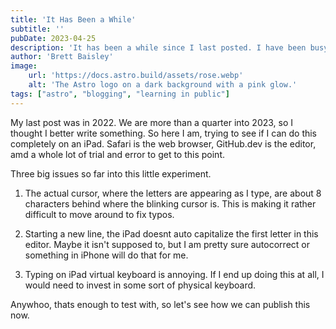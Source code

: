 ```yaml
---
title: 'It Has Been a While'
subtitle: ''
pubDate: 2023-04-25
description: 'It has been a while since I last posted. I have been busy with work and family, but I am back and ready to write more.'
author: 'Brett Baisley'
image:
    url: 'https://docs.astro.build/assets/rose.webp'
    alt: 'The Astro logo on a dark background with a pink glow.'
tags: ["astro", "blogging", "learning in public"]
---
```


 My last post was in 2022. We are more than a quarter into 2023, so I thought I better write something. So here I am, trying to see if I can do this completely on an iPad.  Safari is the web browser, GitHub.dev is the editor, amd a whole lot of trial and error to get to this point.

 Three big issues so far into this little experiment. 

 1. The actual cursor, where the letters are appearing as I type, are about 8 characters behind where the blinking cursor is. This is making it rather difficult to move around to fix typos.

 2. Starting a new line, the iPad doesnt auto capitalize the first letter in this editor. Maybe it isn't supposed to, but I am pretty sure autocorrect or something in iPhone will do that for me. 

3. Typing on iPad virtual keyboard is annoying. If I end up doing this at all, I would need to invest in some sort of physical keyboard. 

Anywhoo, thats enough to test with, so let's see how we can publish this now.